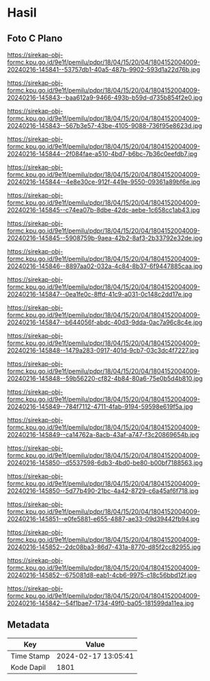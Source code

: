 # Hasil

## Foto C Plano

https://sirekap-obj-formc.kpu.go.id/9e1f/pemilu/pdpr/18/04/15/20/04/1804152004009-20240216-145841--53757db1-40a5-487b-9902-593d1a22d76b.jpg

https://sirekap-obj-formc.kpu.go.id/9e1f/pemilu/pdpr/18/04/15/20/04/1804152004009-20240216-145843--baa612a9-9466-493b-b59d-d735b854f2e0.jpg

https://sirekap-obj-formc.kpu.go.id/9e1f/pemilu/pdpr/18/04/15/20/04/1804152004009-20240216-145843--567b3e57-43be-4105-9088-736f95e8623d.jpg

https://sirekap-obj-formc.kpu.go.id/9e1f/pemilu/pdpr/18/04/15/20/04/1804152004009-20240216-145844--2f084fae-a510-4bd7-b6bc-7b36c0eefdb7.jpg

https://sirekap-obj-formc.kpu.go.id/9e1f/pemilu/pdpr/18/04/15/20/04/1804152004009-20240216-145844--4e8e30ce-912f-449e-9550-09361a89bf6e.jpg

https://sirekap-obj-formc.kpu.go.id/9e1f/pemilu/pdpr/18/04/15/20/04/1804152004009-20240216-145845--c74ea07b-8dbe-42dc-aebe-1c658cc1ab43.jpg

https://sirekap-obj-formc.kpu.go.id/9e1f/pemilu/pdpr/18/04/15/20/04/1804152004009-20240216-145845--5908759b-9aea-42b2-8af3-2b33792e32de.jpg

https://sirekap-obj-formc.kpu.go.id/9e1f/pemilu/pdpr/18/04/15/20/04/1804152004009-20240216-145846--8897aa02-032a-4c84-8b37-6f9447885caa.jpg

https://sirekap-obj-formc.kpu.go.id/9e1f/pemilu/pdpr/18/04/15/20/04/1804152004009-20240216-145847--0ea1fe0c-8ffd-41c9-a031-0c148c2dd17e.jpg

https://sirekap-obj-formc.kpu.go.id/9e1f/pemilu/pdpr/18/04/15/20/04/1804152004009-20240216-145847--b644056f-abdc-40d3-9dda-0ac7a96c8c4e.jpg

https://sirekap-obj-formc.kpu.go.id/9e1f/pemilu/pdpr/18/04/15/20/04/1804152004009-20240216-145848--1479a283-0917-401d-9cb7-03c3dc4f7227.jpg

https://sirekap-obj-formc.kpu.go.id/9e1f/pemilu/pdpr/18/04/15/20/04/1804152004009-20240216-145848--59b56220-cf82-4b84-80a6-75e0b5d4b810.jpg

https://sirekap-obj-formc.kpu.go.id/9e1f/pemilu/pdpr/18/04/15/20/04/1804152004009-20240216-145849--784f7112-4711-4fab-9194-59598e619f5a.jpg

https://sirekap-obj-formc.kpu.go.id/9e1f/pemilu/pdpr/18/04/15/20/04/1804152004009-20240216-145849--ca14762a-8acb-43af-a747-f3c20869654b.jpg

https://sirekap-obj-formc.kpu.go.id/9e1f/pemilu/pdpr/18/04/15/20/04/1804152004009-20240216-145850--d5537598-6db3-4bd0-be80-b00bf7188563.jpg

https://sirekap-obj-formc.kpu.go.id/9e1f/pemilu/pdpr/18/04/15/20/04/1804152004009-20240216-145850--5d77b490-21bc-4a42-8729-c6a45af6f718.jpg

https://sirekap-obj-formc.kpu.go.id/9e1f/pemilu/pdpr/18/04/15/20/04/1804152004009-20240216-145851--e0fe5881-e655-4887-ae33-09d39442fb94.jpg

https://sirekap-obj-formc.kpu.go.id/9e1f/pemilu/pdpr/18/04/15/20/04/1804152004009-20240216-145852--2dc08ba3-86d7-431a-8770-d85f2cc82955.jpg

https://sirekap-obj-formc.kpu.go.id/9e1f/pemilu/pdpr/18/04/15/20/04/1804152004009-20240216-145852--675081d8-eab1-4cb6-9975-c18c56bbd12f.jpg

https://sirekap-obj-formc.kpu.go.id/9e1f/pemilu/pdpr/18/04/15/20/04/1804152004009-20240216-145842--54f1bae7-1734-49f0-ba05-181599da11ea.jpg


## Metadata

| Key        | Value               |
| ---------- | ------------------- |
| Time Stamp | 2024-02-17 13:05:41 |
| Kode Dapil | 1801                |



